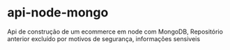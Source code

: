 # api-node-mongo
Api de construção de um ecommerce em node com MongoDB, Repositório anterior excluído por motivos de segurança, informações sensiveis
